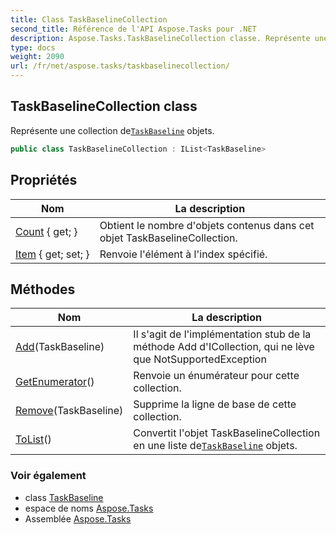 ```yaml
---
title: Class TaskBaselineCollection
second_title: Référence de l'API Aspose.Tasks pour .NET
description: Aspose.Tasks.TaskBaselineCollection classe. Représente une collection deTaskBaseline objets.
type: docs
weight: 2090
url: /fr/net/aspose.tasks/taskbaselinecollection/
---
```

## TaskBaselineCollection class

Représente une collection de[`TaskBaseline`](../taskbaseline/) objets.

```csharp
public class TaskBaselineCollection : IList<TaskBaseline>
```

## Propriétés

| Nom | La description |
| --- | --- |
| [Count](../../aspose.tasks/taskbaselinecollection/count/) { get; } | Obtient le nombre d'objets contenus dans cet objet TaskBaselineCollection. |
| [Item](../../aspose.tasks/taskbaselinecollection/item/) { get; set; } | Renvoie l'élément à l'index spécifié. |

## Méthodes

| Nom | La description |
| --- | --- |
| [Add](../../aspose.tasks/taskbaselinecollection/add/)(TaskBaseline) | Il s'agit de l'implémentation stub de la méthode Add d'ICollection, qui ne lève que NotSupportedException |
| [GetEnumerator](../../aspose.tasks/taskbaselinecollection/getenumerator/)() | Renvoie un énumérateur pour cette collection. |
| [Remove](../../aspose.tasks/taskbaselinecollection/remove/)(TaskBaseline) | Supprime la ligne de base de cette collection. |
| [ToList](../../aspose.tasks/taskbaselinecollection/tolist/)() | Convertit l'objet TaskBaselineCollection en une liste de[`TaskBaseline`](../taskbaseline/) objets. |

### Voir également

* class [TaskBaseline](../taskbaseline/)
* espace de noms [Aspose.Tasks](../../aspose.tasks/)
* Assemblée [Aspose.Tasks](../../)



